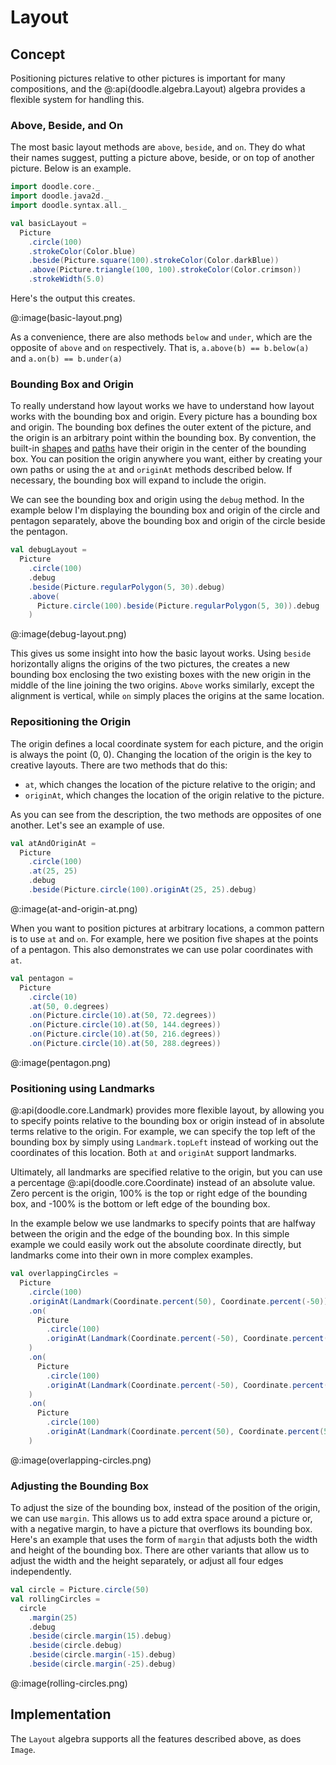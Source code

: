# Layout

## Concept

Positioning pictures relative to other pictures is important for many compositions, and the @:api(doodle.algebra.Layout) algebra provides a flexible system for handling this.


### Above, Beside, and On

The most basic layout methods are `above`, `beside`, and `on`. They do what their names suggest, putting a picture above, beside, or on top of another picture. Below is an example.

```scala mdoc:silent
import doodle.core._
import doodle.java2d._
import doodle.syntax.all._

val basicLayout =
  Picture
    .circle(100)
    .strokeColor(Color.blue)
    .beside(Picture.square(100).strokeColor(Color.darkBlue))
    .above(Picture.triangle(100, 100).strokeColor(Color.crimson))
    .strokeWidth(5.0)
```

Here's the output this creates.

@:image(basic-layout.png)

As a convenience, there are also methods `below` and `under`, which are the opposite of `above` and `on` respectively. That is, `a.above(b) == b.below(a)` and `a.on(b) == b.under(a)`


### Bounding Box and Origin

To really understand how layout works we have to understand how layout works with the bounding box and origin. Every picture has a bounding box and origin. The bounding box defines the outer extent of the picture, and the origin is an arbitrary point within the bounding box. By convention, the built-in [shapes](shape.md) and [paths](path.md) have their origin in the center of the bounding box. You can position the origin anywhere you want, either by creating your own paths or using the `at` and `originAt` methods described below. If necessary, the bounding box will expand to include the origin.

We can see the bounding box and origin using the `debug` method. In the example below I'm displaying the bounding box and origin of the circle and pentagon separately, above the bounding box and origin of the circle beside the pentagon.

```scala mdoc:silent
val debugLayout =
  Picture
    .circle(100)
    .debug
    .beside(Picture.regularPolygon(5, 30).debug)
    .above(
      Picture.circle(100).beside(Picture.regularPolygon(5, 30)).debug
    )
```

@:image(debug-layout.png)

This gives us some insight into how the basic layout works. Using `beside` horizontally aligns the origins of the two pictures,  the creates a new bounding box enclosing the two existing boxes with the new origin in the middle of the line joining the two origins. `Above` works similarly, except the alignment is vertical, while `on` simply places the origins at the same location.


### Repositioning the Origin

The origin defines a local coordinate system for each picture, and the origin is always the point (0, 0). Changing the location of the origin is the key to creative layouts. There are two methods that do this:

- `at`, which changes the location of the picture relative to the origin; and
- `originAt`, which changes the location of the origin relative to the picture.

As you can see from the description, the two methods are opposites of one another. Let's see an example of use.

```scala mdoc:silent
val atAndOriginAt =
  Picture
    .circle(100)
    .at(25, 25)
    .debug
    .beside(Picture.circle(100).originAt(25, 25).debug)
```

@:image(at-and-origin-at.png)

When you want to position pictures at arbitrary locations, a common pattern is to use `at` and `on`. For example, here we position five shapes at the points of a pentagon. This also demonstrates we can use polar coordinates with `at`.

```scala mdoc:silent
val pentagon =
  Picture
    .circle(10)
    .at(50, 0.degrees)
    .on(Picture.circle(10).at(50, 72.degrees))
    .on(Picture.circle(10).at(50, 144.degrees))
    .on(Picture.circle(10).at(50, 216.degrees))
    .on(Picture.circle(10).at(50, 288.degrees))
```

@:image(pentagon.png)


### Positioning using Landmarks

@:api(doodle.core.Landmark) provides more flexible layout, by allowing you to specify points relative to the bounding box or origin instead of in absolute terms relative to the origin. For example, we can specify the top left of the bounding box by simply using `Landmark.topLeft` instead of working out the coordinates of this location. Both `at` and `originAt` support landmarks.

Ultimately, all landmarks are specified relative to the origin, but you can use a percentage @:api(doodle.core.Coordinate) instead of an absolute value. Zero percent is the origin, 100% is the top or right edge of the bounding box, and -100% is the bottom or left edge of the bounding box.

In the example below we use landmarks to specify points that are halfway between the origin and the edge of the bounding box. In this simple example we could easily work out the absolute coordinate directly, but landmarks come into their own in more complex examples.

```scala mdoc:silent
val overlappingCircles =
  Picture
    .circle(100)
    .originAt(Landmark(Coordinate.percent(50), Coordinate.percent(-50)))
    .on(
      Picture
        .circle(100)
        .originAt(Landmark(Coordinate.percent(-50), Coordinate.percent(-50)))
    )
    .on(
      Picture
        .circle(100)
        .originAt(Landmark(Coordinate.percent(-50), Coordinate.percent(50)))
    )
    .on(
      Picture
        .circle(100)
        .originAt(Landmark(Coordinate.percent(50), Coordinate.percent(50)))
    )
```

@:image(overlapping-circles.png)


### Adjusting the Bounding Box

To adjust the size of the bounding box, instead of the position of the origin, we can use `margin`. This allows us to add extra space around a picture or, with a negative margin, to have a picture that overflows its bounding box. Here's an example that uses the form of `margin` that adjusts both the width and height of the bounding box. There are other variants that allow us to adjust the width and the height separately, or adjust all four edges independently.

```scala mdoc:silent
val circle = Picture.circle(50)
val rollingCircles =
  circle
    .margin(25)
    .debug
    .beside(circle.margin(15).debug)
    .beside(circle.debug)
    .beside(circle.margin(-15).debug)
    .beside(circle.margin(-25).debug)
```

@:image(rolling-circles.png)

## Implementation

The `Layout` algebra supports all the features described above, as does `Image`.
